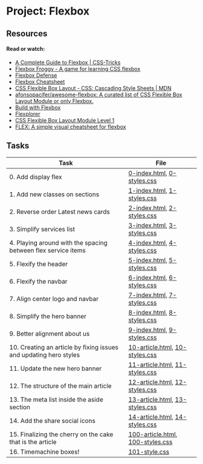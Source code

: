 # Project: Flexbox

## Resources

#### Read or watch:

- [A Complete Guide to Flexbox | CSS-Tricks](https://intranet.alxswe.com/rltoken/LCE50qV1AVEaeaMudweMCg)
- [Flexbox Froggy - A game for learning CSS flexbox](https://intranet.alxswe.com/rltoken/IcenrK3aNIqB14sqDkB6Rw)
- [Flexbox Defense](https://intranet.alxswe.com/rltoken/2q0Ebc98U3vlRmbtL-ec0g)
- [Flexbox Cheatsheet](https://intranet.alxswe.com/rltoken/gaFZ1mN2qWrzrn09Sb6A2g)
- [CSS Flexible Box Layout - CSS: Cascading Style Sheets | MDN](https://intranet.alxswe.com/rltoken/2JazfVMAZYIHMvtuzoVP8Q)
- [afonsopacifer/awesome-flexbox: A curated list of CSS Flexible Box Layout Module or only Flexbox.](https://intranet.alxswe.com/rltoken/YFWUfeS6FocKQ5U21YHjWw)
- [Build with Flexbox](https://intranet.alxswe.com/rltoken/ntuRbJcxgvkpe6iuV2MfHA)
- [Flexplorer](https://intranet.alxswe.com/rltoken/fLtMr9fcwVXtRdcHvwXMVw)
- [CSS Flexible Box Layout Module Level 1](https://intranet.alxswe.com/rltoken/KqtywvoD55hRnNl0z4My7A)
- [FLEX: A simple visual cheatsheet for flexbox](https://intranet.alxswe.com/rltoken/KQx8A_LE7RBN5w-JjgrBYQ)

## Tasks

| Task                                                              | File                                                                       |
| ----------------------------------------------------------------- | -------------------------------------------------------------------------- |
| 0. Add display flex                                               | [0-index.html](./0-index.html), [0-styles.css](./0-styles.css)             |
| 1. Add new classes on sections                                    | [1-index.html](./1-index.html), [1-styles.css](./1-styles.css)             |
| 2. Reverse order Latest news cards                                | [2-index.html](./2-index.html), [2-styles.css](./2-styles.css)             |
| 3. Simplify services list                                         | [3-index.html](./3-index.html), [3-styles.css](./3-styles.css)             |
| 4. Playing around with the spacing between flex service items     | [4-index.html](./4-index.html), [4-styles.css](./4-styles.css)             |
| 5. Flexify the header                                             | [5-index.html](./5-index.html), [5-styles.css](./5-styles.css)             |
| 6. Flexify the navbar                                             | [6-index.html](./6-index.html), [6-styles.css](./6-styles.css)             |
| 7. Align center logo and navbar                                   | [7-index.html](./7-index.html), [7-styles.css](./7-styles.css)             |
| 8. Simplify the hero banner                                       | [8-index.html](./8-index.html), [8-styles.css](./8-styles.css)             |
| 9. Better alignment about us                                      | [9-index.html](./9-index.html), [9-styles.css](./9-styles.css)             |
| 10. Creating an article by fixing issues and updating hero styles | [10-article.html](./10-article.html), [10-styles.css](./10-styles.css)     |
| 11. Update the new hero banner                                    | [11-article.html](./11-article.html), [11-styles.css](./11-styles.css)     |
| 12. The structure of the main article                             | [12-article.html](./12-article.html), [12-styles.css](./12-styles.css)     |
| 13. The meta list inside the aside section                        | [13-article.html](./13-article.html), [13-styles.css](./13-styles.css)     |
| 14. Add the share social icons                                    | [14-article.html](./14-article.html), [14-styles.css](./14-styles.css)     |
| 15. Finalizing the cherry on the cake that is the article         | [100-article.html](./100-article.html), [100-styles.css](./100-styles.css) |
| 16. Timemachine boxes!                                            | [101-style.css](./101-style.css)                                           |
